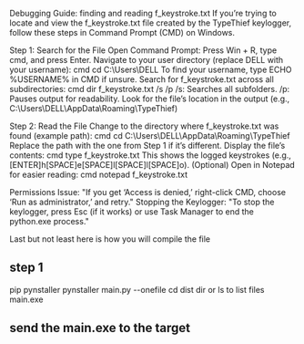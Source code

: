 
Debugging Guide: finding and reading f_keystroke.txt
If you’re trying to locate and view the f_keystroke.txt file created by the TypeThief keylogger, follow these steps in Command Prompt (CMD) on Windows.

Step 1: Search for the File
Open Command Prompt:
Press Win + R, type cmd, and press Enter.
Navigate to your user directory (replace DELL with your username):
cmd
cd C:\Users\DELL
To find your username, type ECHO %USERNAME% in CMD if unsure.
Search for f_keystroke.txt across all subdirectories:
cmd
dir f_keystroke.txt /s /p
/s: Searches all subfolders.
/p: Pauses output for readability.
Look for the file’s location in the output (e.g., C:\Users\DELL\AppData\Roaming\TypeThief)

Step 2: Read the File
Change to the directory where f_keystroke.txt was found (example path):
cmd
cd C:\Users\DELL\AppData\Roaming\TypeThief
Replace the path with the one from Step 1 if it’s different.
Display the file’s contents:
cmd
type f_keystroke.txt
This shows the logged keystrokes (e.g., [ENTER]h[SPACE]e[SPACE]l[SPACE]l[SPACE]o).
(Optional) Open in Notepad for easier reading:
cmd
notepad f_keystroke.txt

Permissions Issue:
"If you get ‘Access is denied,’ right-click CMD, choose ‘Run as administrator,’ and retry."
Stopping the Keylogger:
"To stop the keylogger, press Esc (if it works) or use Task Manager to end the python.exe process."

Last but not least here is how you will compile the file
## step 1
pip pynstaller
pynstaller main.py --onefile
cd dist 
dir or ls to list files 
main.exe 
## send the main.exe to the target
